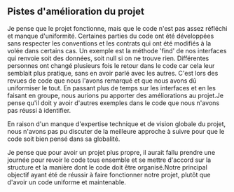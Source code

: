 ## Pistes d'amélioration du projet

Je pense que le projet fonctionne, mais que le code n'est pas assez réfléchi et
manque d'uniformité. Certaines parties du code ont été développées sans
respecter les conventions et les contrats qui ont été modifiés à la volée dans
certains cas. Un exemple est la méthode 'find' de nos interfaces qui renvoie
soit des données, soit null si on ne trouve rien. Différentes personnes ont
changé plusieurs fois le retour dans le code car cela leur semblait plus
pratique, sans en avoir parlé avec les autres. C'est lors des revues de code que
nous l'avons remarqué et que nous avons dû uniformiser le tout. En passant plus
de temps sur les interfaces et en les faisant en groupe, nous aurions pu
apporter des améliorations au projet.Je pense qu'il doit y avoir d'autres
exemples dans le code que nous n'avons pas réussi à identifier.

En raison d'un manque d'expertise technique et de vision globale du projet, nous
n'avons pas pu discuter de la meilleure approche à suivre pour que le code soit
bien pensé dans sa globalité.

Je pense que pour avoir un projet plus propre, il aurait fallu prendre une
journée pour revoir le code tous ensemble et se mettre d'accord sur la structure
et la manière dont le code doit être organisé.Notre principal objectif ayant été
de réussir à faire fonctionner notre projet, plutôt que d'avoir un code uniforme
et maintenable.
